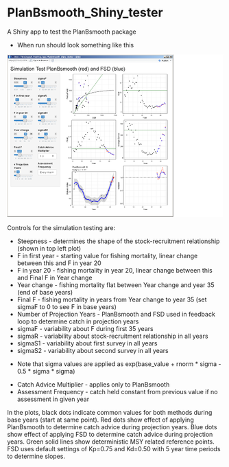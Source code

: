 # PlanBsmooth_Shiny_tester
A Shiny app to test the PlanBsmooth package

* When run should look something like this
<img src="screen_shot2.png" width="800">

Controls for the simulation testing are:
* Steepness - determines the shape of the stock-recruitment relationship (shown in top left plot)
* F in first year - starting value for fishing mortality, linear change between this and F in year 20
* F in year 20 - fishing mortality in year 20, linear change between this and Final F in Year change
* Year change - fishing mortality flat between Year change and year 35 (end of base years)
* Final F - fishing mortality in years from Year change to year 35 (set sigmaF to 0 to see F in base years)
* Number of Projection Years - PlanBsmooth and FSD used in feedback loop to determine catch in projection years
* sigmaF - variability about F during first 35 years
* sigmaR - variability about stock-recruitment relationship in all years
* sigmaS1 - variability about first survey in all years
* sigmaS2 - variability about second survey in all years
+ Note that sigma values are applied as exp(base_value + rnorm * sigma - 0.5 * sigma * sigma)
* Catch Advice Multiplier - applies only to PlanBsmooth
* Assessment Frequency - catch held constant from previous value if no assessment in given year

In the plots, black dots indicate common values for both methods during base years (start at same point). Red dots show effect of applying PlanBsmooth to determine catch advice during projection years. Blue dots show effect of applying FSD to determine catch advice during projection years. Green solid lines show deterministic MSY related reference points. FSD uses default settings of Kp=0.75 and Kd=0.50 with 5 year time periods to determine slopes.
